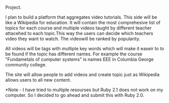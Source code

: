 
Project.


I plan to build a platform that aggregates video tutorials. This side will
be like a Wikipedia for education. It will contain the most comprehesive list
of topics for each course and multiple videos taught by different teacher 
attacehed to each topic.This way the users can decide which teachers video they want to watch. The videowill be ranked by popularity.

All videos will be tags with multiple key words which will make it easeir to 
to be found if the topic has different names. For example the course "Fundametals of cumputer systems" is names EEE in Columbia George community college. 

The site will allow people to add videos and create topic just as Wikipedia allows users to all new content. 

*Note  - I have tried to multiple resourses but Ruby 2.1 does not work on my computer. So I decided to go ahead and submit this with Ruby 2.0.  
